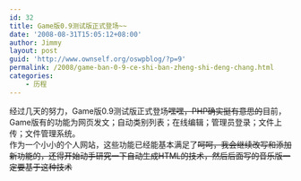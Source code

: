 ```yaml
---
id: 32
title: Game版0.9测试版正式登场~~
date: '2008-08-31T15:05:12+08:00'
author: Jimmy
layout: post
guid: 'http://www.ownself.org/oswpblog/?p=9'
permalink: /2008/game-ban-0-9-ce-shi-ban-zheng-shi-deng-chang.html
categories:
    - 历程
---
```


 经过几天的努力，Game版0.9测试版正式登场~~嘿嘿，PHP确实挺有意思的~~目前，Game版有的功能为网页发文；自动类别列表；在线编辑；管理员登录；文件上传；文件管理系统。  
 作为一个小小的个人网站，这些功能已经能基本满足了~~呵呵，我会继续改写和添加新功能的，还得开始动手研究一下自动生成HTML的技术，然后后面写的音乐版一定要基于这种技术~~